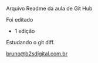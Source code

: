 Arquivo Readme da aula de Git Hub

Foi editado

+ 1 edição

Estudando o git diff.

bruno@b2sdigital.com.br